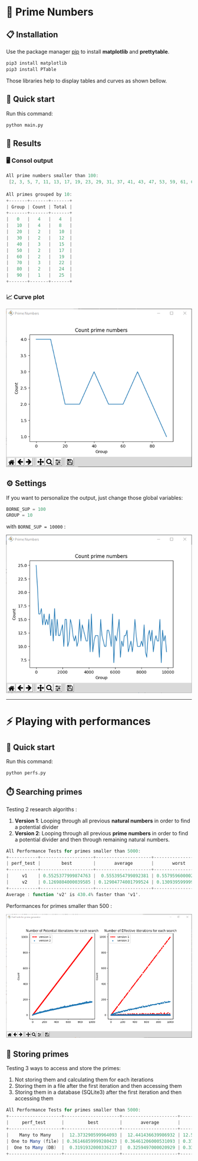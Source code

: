# :abacus: Prime Numbers

## :clipboard: Installation

Use the package manager [pip](https://pip.pypa.io/en/stable/) to install **matplotlib** and **prettytable**.

```bash
pip3 install matplotlib
pip3 install PTable
```

Those libraries help to display tables and curves as shown bellow.


## :rocket: Quick start 

Run this command:
```bash
python main.py
```

## :dart: Results

### :desktop_computer: Consol output
```as
All prime numbers smaller than 100:
 [2, 3, 5, 7, 11, 13, 17, 19, 23, 29, 31, 37, 41, 43, 47, 53, 59, 61, 67, 71, 73, 79, 83, 89, 97]

All primes grouped by 10:
+-------+-------+-------+
| Group | Count | Total |
+-------+-------+-------+
|   0   |   4   |   4   |
|   10  |   4   |   8   |
|   20  |   2   |   10  |
|   30  |   2   |   12  |
|   40  |   3   |   15  |
|   50  |   2   |   17  |
|   60  |   2   |   19  |
|   70  |   3   |   22  |
|   80  |   2   |   24  |
|   90  |   1   |   25  |
+-------+-------+-------+
```

### :chart_with_upwards_trend: Curve plot 
![curve](img/primes_smaller_than_100.PNG)


## :gear: Settings
If you want to personalize the output, just change those global variables:

```python
BORNE_SUP = 100
GROUP = 10
```

with `BORNE_SUP = 10000` :

![curve](img/primes_smaller_than_10_000.PNG)


---


# :zap: Playing with performances


## :rocket: Quick start 

Run this command:
```bash
python perfs.py
```

## :stopwatch: Searching primes 

Testing 2 research algoriths : 

1. **Version 1**: Looping through all previous **natural numbers** in order to find a potential divider
1. **Version 2**: Looping through all previous **prime numbers** in order to find a potential divider and then through remaining natural numbers.


```as
All Performance Tests for primes smaller than 5000:
+-----------+--------------------+---------------------+--------------------+
| perf_test |        best        |       average       |       worst        |
+-----------+--------------------+---------------------+--------------------+
|     v1    | 0.5525377999874763 |  0.5553954799892381 | 0.5579596000025049 |
|     v2    | 0.1269804000039585 | 0.12904774001799524 | 0.1309395999996923 |
+-----------+--------------------+---------------------+--------------------+
Average : function 'v2' is 430.4% faster than 'v1'.
```

Performances for primes smaller than 500 :

![curve](img/searching_primes_smaller_than_500.PNG)


## :floppy_disk: Storing primes
Testing 3 ways to access and store the primes:

1. Not storing them and calculating them for each iterations
1. Storing them in a file after the first iteration and then accessing them
1. Storing them in a database (SQLite3) after the first iteration and then accessing them


```as
All Performance Tests for primes smaller than 5000:
+--------------------+---------------------+---------------------+--------------------+
|     perf_test      |         best        |       average       |       worst        |
+--------------------+---------------------+---------------------+--------------------+
|    Many to Many    |  12.373290599964093 |  12.441436639986932 | 12.55671519995667  |
| One to Many (file) | 0.36146859999280423 | 0.36461206000531093 | 0.3700205000350252 |
|  One to Many (DB)  |  0.3191932000336237 |  0.3259497000020929 | 0.3340656000073068 |
+--------------------+---------------------+---------------------+--------------------+
```

